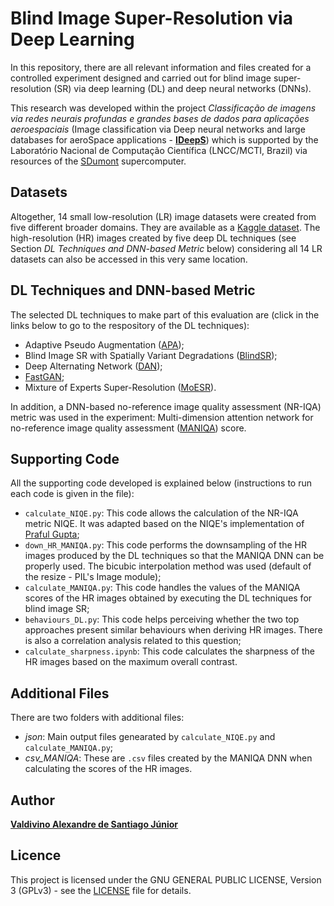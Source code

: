 # Blind Image Super-Resolution via Deep Learning

In this repository, there are all relevant information and files created for a controlled experiment designed and carried out for blind image super-resolution (SR) via deep learning (DL) and deep neural networks (DNNs).

This research was developed within the project *Classificação de imagens via redes neurais profundas e grandes bases de dados para aplicações aeroespaciais* (Image classification via Deep neural networks and large databases for aeroSpace applications - [**IDeepS**](https://github.com/vsantjr/IDeepS)) which is supported by the Laboratório Nacional de Computação Científica (LNCC/MCTI, Brazil) via resources of the [SDumont](http://sdumont.lncc.br) supercomputer.


## Datasets

Altogether, 14 small low-resolution (LR) image datasets were created from five different broader domains. They are available as a [Kaggle dataset](https://www.kaggle.com/datasets/valdivinosantiago/dl-blindsr-datasets). The high-resolution (HR) images created by five deep DL techniques (see Section *DL Techniques and DNN-based Metric* below) considering all 14 LR datasets can also be accessed in this very same location. 

## DL Techniques and DNN-based Metric

The selected DL techniques to make part of this evaluation are (click in the links below to go to the respository of the DL techniques):

- Adaptive Pseudo Augmentation ([APA](https://github.com/EndlessSora/DeceiveD));
- Blind Image SR with Spatially Variant Degradations ([BlindSR](https://github.com/sunreef/BlindSR));
- Deep Alternating Network ([DAN](https://github.com/greatlog/DAN));
- [FastGAN](https://github.com/odegeasslbc/FastGAN-pytorch);
- Mixture of Experts Super-Resolution ([MoESR](https://github.com/memad73/MoESR)).

In addition, a DNN-based no-reference image quality assessment (NR-IQA) metric was used in the experiment: Multi-dimension attention network for no-reference image quality assessment ([MANIQA](https://github.com/IIGROUP/MANIQA)) score.

## Supporting Code

All the supporting code developed is explained below (instructions to run each code is given in the file):

- ```calculate_NIQE.py```: This code allows the calculation of the NR-IQA metric NIQE. It was adapted based on the NIQE's implementation of [Praful Gupta](https://github.com/guptapraful/niqe);
- ```down_HR_MANIQA.py```: This code performs the downsampling of the HR images produced by the DL techniques so that the MANIQA DNN can be properly used. The bicubic interpolation method was used (default of the resize - PIL's Image module);
- ```calculate_MANIQA.py```: This code handles the values of the MANIQA scores of the HR images obtained by executing the DL techniques for blind image SR;
- ```behaviours_DL.py```: This code helps perceiving whether the two top approaches present similar behaviours when deriving HR images. There is also a correlation analysis related to this question;
- ```calculate_sharpness.ipynb```: This code calculates the sharpness of the HR images based on the maximum overall contrast.



## Additional Files

There are two folders with additional files:

- *json*: Main output files genearated by ```calculate_NIQE.py``` and ```calculate_MANIQA.py```;
- *csv_MANIQA*: These are ```.csv``` files created by the MANIQA DNN when calculating the scores of the HR images.

## Author

[**Valdivino Alexandre de Santiago J&uacute;nior**](https://www.linkedin.com/in/valdivino-alexandre-de-santiago-j%C3%BAnior-103109206/?locale=en_US)

## Licence

This project is licensed under the GNU GENERAL PUBLIC LICENSE, Version 3 (GPLv3) - see the [LICENSE](LICENSE) file for details.


